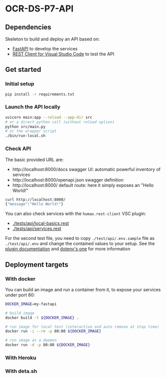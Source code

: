 # OCR-DS-P7-API

## Dependencies

Skeleton to build and deploy an API based on:
* [FastAPI](https://fastapi.tiangolo.com/tutorial/first-steps/) to develop the services
* [REST Client for Visual Studio Code](https://marketplace.visualstudio.com/items?itemName=humao.rest-client) to test the API


## Get started

### Initial setup

```bash
pip install -r requirements.txt
```

### Launch the API locally

```bash
uvicorn main:app --reload --app-dir src
# or a direct python call (without reload option)
python src/main.py
# or the wrapper script
./bin/run-local.sh
```

### Check API

The basic provided URL are:
* http://localhost:8000/docs swagger UI: automatic powerful inventory of services
* http://localhost:8000/openapi.json swagger definition
* http://localhost:8000/ default route: here it simply exposes an "Hello World!"

```bash
curl http://localhost:8000/
{"message":"Hello World!"}
```

You can also check services with the `humao.rest-client` VSC plugin:
* [./tests/api/local-basics.rest](./tests/api/local-basics.rest)
* [./tests/api/services.rest](./tests/api/services.rest)

For the second test file, you need to copy `./test/api/.env.sample` file as `./test/api/.env` and change the contained values to your setup.
See the [plugin documentation](https://github.com/Huachao/vscode-restclient) and [dotenv's one](https://github.com/motdotla/dotenv) for more information


## Deployment targets

### With docker

You can build an image and run a container from it, to expose your services under port 80:
```bash
DOCKER_IMAGE=my-fastapi

# build image
docker build -t ${DOCKER_IMAGE} .

# run image for local test (interactive and auto remove at stop time)
docker run -i --rm -p 80:80 ${DOCKER_IMAGE}

# run image as a daemon
docker run -d -p 80:80 ${DOCKER_IMAGE}
```


### With Heroku 


### With deta.sh
